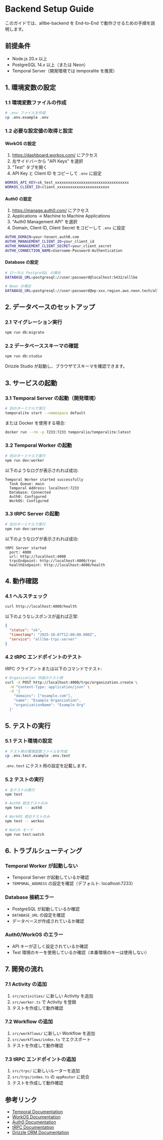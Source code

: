 # Backend Setup Guide

このガイドでは、alllbe-backend を End-to-End で動作させるための手順を説明します。

## 前提条件

- Node.js 20.x 以上
- PostgreSQL 14.x 以上（または Neon）
- Temporal Server（開発環境では temporalite を推奨）

## 1. 環境変数の設定

### 1.1 環境変数ファイルの作成

```bash
# .env ファイルを作成
cp .env.example .env
```

### 1.2 必要な設定値の取得と設定

#### WorkOS の設定

1. https://dashboard.workos.com/ にアクセス
2. 左サイドバーから "API Keys" を選択
3. "Test" タブを開く
4. API Key と Client ID をコピーして `.env` に設定

```bash
WORKOS_API_KEY=sk_test_xxxxxxxxxxxxxxxxxxxxxxxxxxxxxxxxxx
WORKOS_CLIENT_ID=client_xxxxxxxxxxxxxxxxxxxxxxxx
```

#### Auth0 の設定

1. https://manage.auth0.com/ にアクセス
2. Applications → Machine to Machine Applications
3. "Auth0 Management API" を選択
4. Domain, Client ID, Client Secret をコピーして `.env` に設定

```bash
AUTH0_DOMAIN=your-tenant.auth0.com
AUTH0_MANAGEMENT_CLIENT_ID=your_client_id
AUTH0_MANAGEMENT_CLIENT_SECRET=your_client_secret
AUTH0_CONNECTION_NAME=Username-Password-Authentication
```

#### Database の設定

```bash
# ローカル PostgreSQL の場合
DATABASE_URL=postgresql://user:password@localhost:5432/alllbe

# Neon の場合
DATABASE_URL=postgresql://user:password@ep-xxx.region.aws.neon.tech/alllbe
```

## 2. データベースのセットアップ

### 2.1 マイグレーション実行

```bash
npm run db:migrate
```

### 2.2 データベーススキーマの確認

```bash
npm run db:studio
```

Drizzle Studio が起動し、ブラウザでスキーマを確認できます。

## 3. サービスの起動

### 3.1 Temporal Server の起動（開発環境）

```bash
# 別のターミナルで実行
temporalite start --namespace default
```

または Docker を使用する場合:

```bash
docker run --rm -p 7233:7233 temporalio/temporalite:latest
```

### 3.2 Temporal Worker の起動

```bash
# 別のターミナルで実行
npm run dev:worker
```

以下のようなログが表示されれば成功:

```
Temporal Worker started successfully
  Task Queue: main
  Temporal Address: localhost:7233
  Database: Connected
  Auth0: Configured
  WorkOS: Configured
```

### 3.3 tRPC Server の起動

```bash
# 別のターミナルで実行
npm run dev:server
```

以下のようなログが表示されれば成功:

```
tRPC Server started
  port: 4000
  url: http://localhost:4000
  trpcEndpoint: http://localhost:4000/trpc
  healthEndpoint: http://localhost:4000/health
```

## 4. 動作確認

### 4.1 ヘルスチェック

```bash
curl http://localhost:4000/health
```

以下のようなレスポンスが返れば正常:

```json
{
  "status": "ok",
  "timestamp": "2025-10-07T12:00:00.000Z",
  "service": "alllbe-trpc-server"
}
```

### 4.2 tRPC エンドポイントのテスト

tRPC クライアントまたは以下のコマンドでテスト:

```bash
# Organization 作成のテスト例
curl -X POST http://localhost:4000/trpc/organization.create \
  -H "Content-Type: application/json" \
  -d '{
    "domains": ["example.com"],
    "name": "Example Organization",
    "organizationName": "Example Org"
  }'
```

## 5. テストの実行

### 5.1 テスト環境の設定

```bash
# テスト用の環境変数ファイルを作成
cp .env.test.example .env.test
```

`.env.test` にテスト用の設定を記載します。

### 5.2 テストの実行

```bash
# 全テストの実行
npm test

# Auth0 統合テストのみ
npm test -- auth0

# WorkOS 統合テストのみ
npm test -- workos

# Watch モード
npm run test:watch
```

## 6. トラブルシューティング

### Temporal Worker が起動しない

- Temporal Server が起動しているか確認
- `TEMPORAL_ADDRESS` の設定を確認（デフォルト: localhost:7233）

### Database 接続エラー

- PostgreSQL が起動しているか確認
- `DATABASE_URL` の設定を確認
- データベースが作成されているか確認

### Auth0/WorkOS のエラー

- API キーが正しく設定されているか確認
- Test 環境のキーを使用しているか確認（本番環境のキーは使用しない）

## 7. 開発の流れ

### 7.1 Activity の追加

1. `src/activities/` に新しい Activity を追加
2. `src/worker.ts` で Activity を登録
3. テストを作成して動作確認

### 7.2 Workflow の追加

1. `src/workflows/` に新しい Workflow を追加
2. `src/workflows/index.ts` でエクスポート
3. テストを作成して動作確認

### 7.3 tRPC エンドポイントの追加

1. `src/trpc/` に新しいルーターを追加
2. `src/trpc/index.ts` の `appRouter` に統合
3. テストを作成して動作確認

## 参考リンク

- [Temporal Documentation](https://docs.temporal.io/)
- [WorkOS Documentation](https://workos.com/docs)
- [Auth0 Documentation](https://auth0.com/docs)
- [tRPC Documentation](https://trpc.io/)
- [Drizzle ORM Documentation](https://orm.drizzle.team/)
